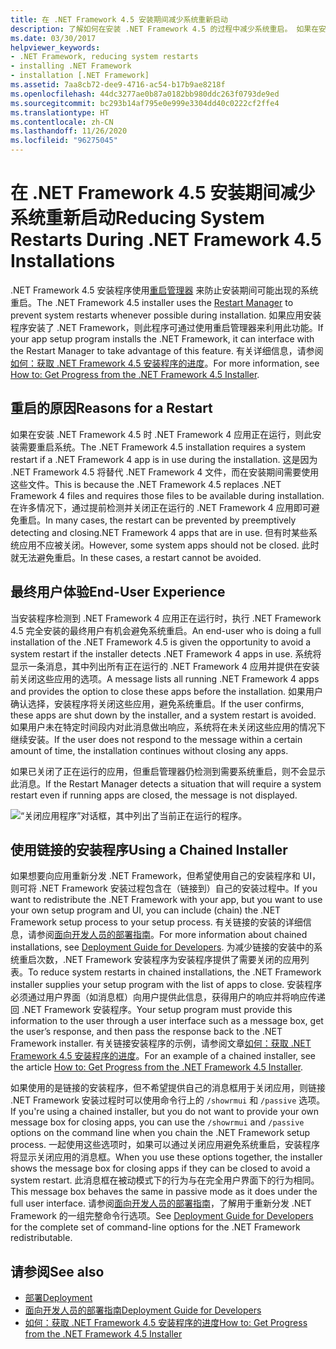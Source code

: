 ```yaml
---
title: 在 .NET Framework 4.5 安装期间减少系统重新启动
description: 了解如何在安装 .NET Framework 4.5 的过程中减少系统重启。 如果在安装 .NET Framework 4.5 的过程中正在使用 .NET 4 应用，则可能需要重启。
ms.date: 03/30/2017
helpviewer_keywords:
- .NET Framework, reducing system restarts
- installing .NET Framework
- installation [.NET Framework]
ms.assetid: 7aa8cb72-dee9-4716-ac54-b17b9ae8218f
ms.openlocfilehash: 44dc3277ae0b87a0182bb980ddc263f0793de9ed
ms.sourcegitcommit: bc293b14af795e0e999e3304dd40c0222cf2ffe4
ms.translationtype: HT
ms.contentlocale: zh-CN
ms.lasthandoff: 11/26/2020
ms.locfileid: "96275045"
---
```

# <a name="reducing-system-restarts-during-net-framework-45-installations"></a><span data-ttu-id="f2b3a-104">在 .NET Framework 4.5 安装期间减少系统重新启动</span><span class="sxs-lookup"><span data-stu-id="f2b3a-104">Reducing System Restarts During .NET Framework 4.5 Installations</span></span>

<span data-ttu-id="f2b3a-105">.NET Framework 4.5 安装程序使用[重启管理器](/windows/win32/rstmgr/about-restart-manager) 来防止安装期间可能出现的系统重启。</span><span class="sxs-lookup"><span data-stu-id="f2b3a-105">The .NET Framework 4.5 installer uses the [Restart Manager](/windows/win32/rstmgr/about-restart-manager) to prevent system restarts whenever possible during installation.</span></span> <span data-ttu-id="f2b3a-106">如果应用安装程序安装了 .NET Framework，则此程序可通过使用重启管理器来利用此功能。</span><span class="sxs-lookup"><span data-stu-id="f2b3a-106">If your app setup program installs the .NET Framework, it can interface with the Restart Manager to take advantage of this feature.</span></span> <span data-ttu-id="f2b3a-107">有关详细信息，请参阅[如何：获取 .NET Framework 4.5 安装程序的进度](how-to-get-progress-from-the-dotnet-installer.md)。</span><span class="sxs-lookup"><span data-stu-id="f2b3a-107">For more information, see [How to: Get Progress from the .NET Framework 4.5 Installer](how-to-get-progress-from-the-dotnet-installer.md).</span></span>

## <a name="reasons-for-a-restart"></a><span data-ttu-id="f2b3a-108">重启的原因</span><span class="sxs-lookup"><span data-stu-id="f2b3a-108">Reasons for a Restart</span></span>

 <span data-ttu-id="f2b3a-109">如果在安装 .NET Framework 4.5 时 .NET Framework 4 应用正在运行，则此安装需要重启系统。</span><span class="sxs-lookup"><span data-stu-id="f2b3a-109">The .NET Framework 4.5 installation requires a system restart if a .NET Framework 4 app is in use during the installation.</span></span> <span data-ttu-id="f2b3a-110">这是因为 .NET Framework 4.5 将替代 .NET Framework 4 文件，而在安装期间需要使用这些文件。</span><span class="sxs-lookup"><span data-stu-id="f2b3a-110">This is because the .NET Framework 4.5 replaces .NET Framework 4 files and requires those files to be available during installation.</span></span> <span data-ttu-id="f2b3a-111">在许多情况下，通过提前检测并关闭正在运行的 .NET Framework 4 应用即可避免重启。</span><span class="sxs-lookup"><span data-stu-id="f2b3a-111">In many cases, the restart can be prevented by preemptively detecting and closing.NET Framework 4 apps that are in use.</span></span> <span data-ttu-id="f2b3a-112">但有时某些系统应用不应被关闭。</span><span class="sxs-lookup"><span data-stu-id="f2b3a-112">However, some system apps should not be closed.</span></span> <span data-ttu-id="f2b3a-113">此时就无法避免重启。</span><span class="sxs-lookup"><span data-stu-id="f2b3a-113">In these cases, a restart cannot be avoided.</span></span>

## <a name="end-user-experience"></a><span data-ttu-id="f2b3a-114">最终用户体验</span><span class="sxs-lookup"><span data-stu-id="f2b3a-114">End-User Experience</span></span>

 <span data-ttu-id="f2b3a-115">当安装程序检测到 .NET Framework 4 应用正在运行时，执行 .NET Framework 4.5 完全安装的最终用户有机会避免系统重启。</span><span class="sxs-lookup"><span data-stu-id="f2b3a-115">An end-user who is doing a full installation of the .NET Framework 4.5 is given the opportunity to avoid a system restart if the installer detects .NET Framework 4 apps in use.</span></span> <span data-ttu-id="f2b3a-116">系统将显示一条消息，其中列出所有正在运行的 .NET Framework 4 应用并提供在安装前关闭这些应用的选项。</span><span class="sxs-lookup"><span data-stu-id="f2b3a-116">A message lists all running .NET Framework 4 apps and provides the option to close these apps before the installation.</span></span> <span data-ttu-id="f2b3a-117">如果用户确认选择，安装程序将关闭这些应用，避免系统重启。</span><span class="sxs-lookup"><span data-stu-id="f2b3a-117">If the user confirms, these apps are shut down by the installer, and a system restart is avoided.</span></span> <span data-ttu-id="f2b3a-118">如果用户未在特定时间段内对此消息做出响应，系统将在未关闭这些应用的情况下继续安装。</span><span class="sxs-lookup"><span data-stu-id="f2b3a-118">If the user does not respond to the message within a certain amount of time, the installation continues without closing any apps.</span></span>

 <span data-ttu-id="f2b3a-119">如果已关闭了正在运行的应用，但重启管理器仍检测到需要系统重启，则不会显示此消息。</span><span class="sxs-lookup"><span data-stu-id="f2b3a-119">If the Restart Manager detects a situation that will require a system restart even if running apps are closed, the message is not displayed.</span></span>

 ![“关闭应用程序”对话框，其中列出了当前正在运行的程序。](./media/reducing-system-restarts/close-application-dialog.png)

## <a name="using-a-chained-installer"></a><span data-ttu-id="f2b3a-121">使用链接的安装程序</span><span class="sxs-lookup"><span data-stu-id="f2b3a-121">Using a Chained Installer</span></span>

 <span data-ttu-id="f2b3a-122">如果想要向应用重新分发 .NET Framework，但希望使用自己的安装程序和 UI，则可将 .NET Framework 安装过程包含在（链接到）自己的安装过程中。</span><span class="sxs-lookup"><span data-stu-id="f2b3a-122">If you want to redistribute the .NET Framework with your app, but you want to use your own setup program and UI, you can include (chain) the .NET Framework setup process to your setup process.</span></span> <span data-ttu-id="f2b3a-123">有关链接的安装的详细信息，请参阅[面向开发人员的部署指南](deployment-guide-for-developers.md)。</span><span class="sxs-lookup"><span data-stu-id="f2b3a-123">For more information about chained installations, see [Deployment Guide for Developers](deployment-guide-for-developers.md).</span></span> <span data-ttu-id="f2b3a-124">为减少链接的安装中的系统重启次数，.NET Framework 安装程序为安装程序提供了需要关闭的应用列表。</span><span class="sxs-lookup"><span data-stu-id="f2b3a-124">To reduce system restarts in chained installations, the .NET Framework installer supplies your setup program with the list of apps to close.</span></span> <span data-ttu-id="f2b3a-125">安装程序必须通过用户界面（如消息框）向用户提供此信息，获得用户的响应并将响应传递回 .NET Framework 安装程序。</span><span class="sxs-lookup"><span data-stu-id="f2b3a-125">Your setup program must provide this information to the user through a user interface such as a message box, get the user’s response, and then pass the response back to the .NET Framework installer.</span></span> <span data-ttu-id="f2b3a-126">有关链接安装程序的示例，请参阅文章[如何：获取 .NET Framework 4.5 安装程序的进度](how-to-get-progress-from-the-dotnet-installer.md)。</span><span class="sxs-lookup"><span data-stu-id="f2b3a-126">For an example of a chained installer, see the article [How to: Get Progress from the .NET Framework 4.5 Installer](how-to-get-progress-from-the-dotnet-installer.md).</span></span>

 <span data-ttu-id="f2b3a-127">如果使用的是链接的安装程序，但不希望提供自己的消息框用于关闭应用，则链接 .NET Framework 安装过程时可以使用命令行上的 `/showrmui` 和 `/passive` 选项。</span><span class="sxs-lookup"><span data-stu-id="f2b3a-127">If you're using a chained installer, but you do not want to provide your own message box for closing apps, you can use the `/showrmui` and `/passive` options on the command line when you chain the .NET Framework setup process.</span></span> <span data-ttu-id="f2b3a-128">一起使用这些选项时，如果可以通过关闭应用避免系统重启，安装程序将显示关闭应用的消息框。</span><span class="sxs-lookup"><span data-stu-id="f2b3a-128">When you use these options together, the installer shows the message box for closing apps if they can be closed to avoid a system restart.</span></span> <span data-ttu-id="f2b3a-129">此消息框在被动模式下的行为与在完全用户界面下的行为相同。</span><span class="sxs-lookup"><span data-stu-id="f2b3a-129">This message box behaves the same in passive mode as it does under the full user interface.</span></span> <span data-ttu-id="f2b3a-130">请参阅[面向开发人员的部署指南](deployment-guide-for-developers.md)，了解用于重新分发 .NET Framework 的一组完整命令行选项。</span><span class="sxs-lookup"><span data-stu-id="f2b3a-130">See [Deployment Guide for Developers](deployment-guide-for-developers.md) for the complete set of command-line options for the .NET Framework redistributable.</span></span>

## <a name="see-also"></a><span data-ttu-id="f2b3a-131">请参阅</span><span class="sxs-lookup"><span data-stu-id="f2b3a-131">See also</span></span>

- [<span data-ttu-id="f2b3a-132">部署</span><span class="sxs-lookup"><span data-stu-id="f2b3a-132">Deployment</span></span>](index.md)
- [<span data-ttu-id="f2b3a-133">面向开发人员的部署指南</span><span class="sxs-lookup"><span data-stu-id="f2b3a-133">Deployment Guide for Developers</span></span>](deployment-guide-for-developers.md)
- [<span data-ttu-id="f2b3a-134">如何：获取 .NET Framework 4.5 安装程序的进度</span><span class="sxs-lookup"><span data-stu-id="f2b3a-134">How to: Get Progress from the .NET Framework 4.5 Installer</span></span>](how-to-get-progress-from-the-dotnet-installer.md)
